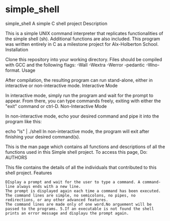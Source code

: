 # simple_shell
simple_shell
A simple C shell project
Description

This is a simple UNIX command interpreter that replicates functionalities of the simple shell (sh). Additional functions are also included. This program was written entirely in C as a milestone project for Alx-Holberton School.
Installation

Clone this repository into your working directory. Files should be compiled with GCC and the following flags: -Wall -Wextra -Werror -pedantic -Wno-format.
Usage

After compilation, the resulting program can run stand-alone, either in interactive or non-interactive mode.
Interactive Mode

In interactive mode, simply run the program and wait for the prompt to appear. From there, you can type commands freely, exiting with either the "exit" command or ctrl-D.
Non-Interactive Mode

In non-interactive mode, echo your desired command and pipe it into the program like this:

echo "ls" | ./shell In non-interactive mode, the program will exit after finishing your desired command(s).

This is the man page which contains all functions and descriptions of all the functions used in this Simple shell project. To access this page, Do:
AUTHORS

This file contains the details of all the individuals that contributed to this shell project.
Features

    DIsplay a prompt and wait for the user to type a command. A command-line always ends with a new line.
    The prompt is displayed again each time a command has been executed.
    The command lines are simple, no semicolons, no pipes, no redirections, or any other advanced features.
    The command lines are made only of one word.No arguement will be passed to the programs. 5.If an executable is not found the shell prints an error message and displayu the prompt again.
